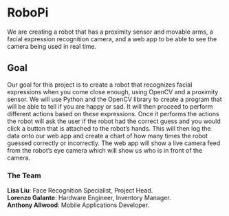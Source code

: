 # RoboPi

We are creating a robot that has a proximity sensor and movable arms, a facial expression recognition camera, and a web app to be able to see the camera being used in real time.

## Goal

Our goal for this project is to create a robot that recognizes facial expressions when you come close enough, using OpenCV and a proximity sensor. We will use Python and the OpenCV library to create a program that will be able to tell if you are happy or sad. It will then proceed to perform different actions based on these expressions. Once it performs the actions the robot will ask the user if the robot had the correct guess and you would click a button that is attached to the robot’s hands. This will then log the data onto our web app and create a chart of how many times the robot guessed correctly or incorrectly. The web app will show a live camera feed from the robot’s eye camera which will show us who is in front of the camera.

### The Team

**Lisa Liu**: Face Recognition Specialist, Project Head. <br>
**Lorenzo Galante**: Hardware Engineer, Inventory Manager. <br>
**Anthony Allwood**: Mobile Applications Developer. <br>
